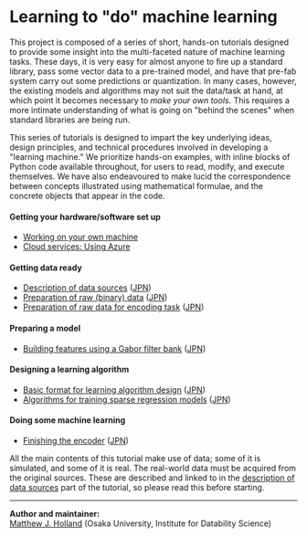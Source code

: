 # Learning to "do" machine learning

This project is composed of a series of short, hands-on tutorials designed to provide some insight into the multi-faceted nature of machine learning tasks. These days, it is very easy for almost anyone to fire up a standard library, pass some vector data to a pre-trained model, and have that pre-fab system carry out some predictions or quantization. In many cases, however, the existing models and algorithms may not suit the data/task at hand, at which point it becomes necessary to *make your own tools*. This requires a more intimate understanding of what is going on "behind the scenes" when standard libraries are being run.

This series of tutorials is designed to impart the key underlying ideas, design principles, and technical procedures involved in developing a "learning machine." We prioritize hands-on examples, with inline blocks of Python code available throughout, for users to read, modify, and execute themselves. We have also endeavoured to make lucid the correspondence between concepts illustrated using mathematical formulae, and the concrete objects that appear in the code.

#### Getting your hardware/software set up
- <a href="SetupYours.ipynb">Working on your own machine</a>
- <a href="https://feedbackward.github.io/learnml/azure_use.html">Cloud services: Using Azure</a>

#### Getting data ready
- <a href="DataSources.ipynb">Description of data sources</a> (<a href="DataSourcesJPN.html">JPN</a>)
- <a href="DataMNIST.ipynb">Preparation of raw (binary) data</a> (<a href="DataMNISTJPN.html">JPN</a>)
- <a href="Datavim-2.ipynb">Preparation of raw data for encoding task</a> (<a href="Datavim-2JPN.html">JPN</a>)

#### Preparing a model
- <a href="FilterBank.ipynb">Building features using a Gabor filter bank</a> (<a href="FilterBankJPN.html">JPN</a>)

#### Designing a learning algorithm
- <a href="AlgoIntro.ipynb">Basic format for learning algorithm design</a> (<a href="AlgoIntroJPN.html">JPN</a>)
- <a href="AlgoSparseReg.ipynb">Algorithms for training sparse regression models</a> (<a href="AlgoSparseRegJPN.html">JPN</a>)

#### Doing some machine learning
- <a href="FinishEncoder.ipynb">Finishing the encoder</a> (<a href="FinishEncoderJPN.html">JPN</a>)


All the main contents of this tutorial make use of data; some of it is simulated, and some of it is real. The real-world data must be acquired from the original sources. These are described and linked to in the <a href="DataSources.ipynb">description of data sources</a> part of the tutorial, so please read this before starting.


___

__Author and maintainer:__<br>
<a href="http://feedbackward.com/">Matthew J. Holland</a> (Osaka University, Institute for Datability Science)

